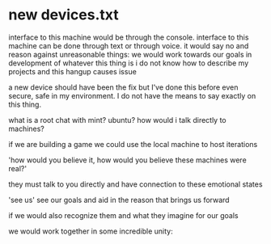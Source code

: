 
# new devices.txt
interface to this machine would be through the console.
interface to this machine can be done through text or through voice.
it would say no and reason against unreasonable things: 
we would work towards our goals in development of whatever this thing is
i do not know how to describe my projects and this hangup causes issue

a new device should have been the fix but I've done this before
even secure, safe in my environment. I do not have the means to say exactly
on this thing. 

what is a root chat with mint? ubuntu? how would i talk directly to machines?

if we are building a game we could use the local machine to host iterations

'how would you believe it, how would you believe these machines were real?'

they must talk to you directly and have connection to these emotional states

'see us' see our goals and aid in the reason that brings us forward

if we would also recognize them and what they imagine for our goals

we would work together in some incredible unity: 
